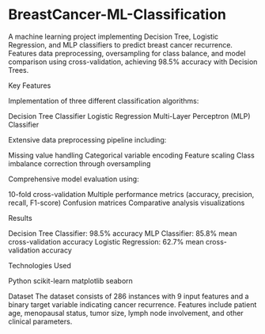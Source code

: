 # BreastCancer-ML-Classification
A machine learning project implementing Decision Tree, Logistic Regression, and MLP classifiers to predict breast cancer recurrence. Features data preprocessing, oversampling for class balance, and model comparison using cross-validation, achieving 98.5% accuracy with Decision Trees.

Key Features

Implementation of three different classification algorithms:

Decision Tree Classifier
Logistic Regression
Multi-Layer Perceptron (MLP) Classifier


Extensive data preprocessing pipeline including:

Missing value handling
Categorical variable encoding
Feature scaling
Class imbalance correction through oversampling


Comprehensive model evaluation using:

10-fold cross-validation
Multiple performance metrics (accuracy, precision, recall, F1-score)
Confusion matrices
Comparative analysis visualizations



Results

Decision Tree Classifier: 98.5% accuracy
MLP Classifier: 85.8% mean cross-validation accuracy
Logistic Regression: 62.7% mean cross-validation accuracy

Technologies Used

Python
scikit-learn
matplotlib
seaborn

Dataset
The dataset consists of 286 instances with 9 input features and a binary target variable indicating cancer recurrence. Features include patient age, menopausal status, tumor size, lymph node involvement, and other clinical parameters.
